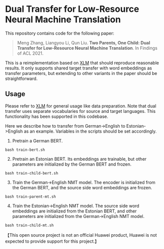 # Dual Transfer for Low-Resource Neural Machine Translation

This repository contains code for the following paper:

>Meng Zhang, Liangyou Li, Qun Liu. **Two Parents, One Child: Dual Transfer for Low-Resource Neural Machine Translation**. In Findings of ACL 2021.

This is a reimplementation based on [XLM](https://github.com/facebookresearch/XLM) that should reproduce reasonable results. It only supports shared target transfer with word embeddings as transfer parameters, but extending to other variants in the paper should be straightforward.

## Usage
Please refer to [XLM](https://github.com/facebookresearch/XLM) for general usage like data preparation. Note that dual transfer uses separate vocabularies for source and target languages. This functionality has been supported in this codebase.

Here we describe how to transfer from German->English to Estonian->English as an example. Variables in the scripts should be set accordingly.

1. Pretrain a German BERT.

```
bash train-bert.sh
```

2. Pretrain an Estonian BERT. Its embeddings are trainable, but other parameters are initialized by the German BERT and frozen.

```
bash train-child-bert.sh
```

3. Train the German->English NMT model. The encoder is initialized from the German BERT, and the source side word embeddings are frozen.

```
bash train-parent-mt.sh
```

4. Train the Estonian->English NMT model. The source side word embeddings are initialized from the Estonian BERT, and other parameters are initialized from the German->English NMT model.

```
bash train-child-mt.sh
```
【This open source project is not an official Huawei product, Huawei is not expected to provide support for this project.】